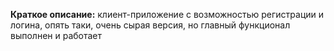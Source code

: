 **Краткое описание:** клиент-приложение c возможностью регистрации и логина, опять таки, очень сырая версия, но главный функционал выполнен и работает
